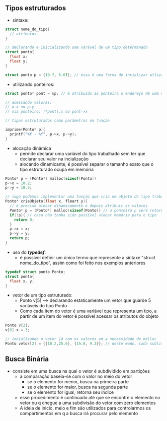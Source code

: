 ## Tipos estruturados
- sintaxe:
```c
struct nome_do_tipo{
  // atributos
}

// declarando e inicializando uma varável de um tipo determinado
struct ponto{
  float x;
  float y;
}

struct ponto p = {10.f, 5.0f}; // essa é uma forma de incializar utlizando chaves onde cada item corresponde a um atributo do tipo estruturado
```
- utilizando ponteiros:
```c
struct ponto* pont = &p; // é atribuído ao ponteiro o endereço de uma variável do tipo sendo trabalhado

// acessando valores:
// p.x ou p.y 
// via ponteiro: (*pont).x ou pont->x

// tipos estruturados como parâmetros em função

imprime(Ponto* p){
  printf("%f - %f", p->x, p->y);
}
```
- alocação dinâmica
  - permite declarar uma variável do tipo trabalhado sem ter que declarar seu valor na incialização
  - alocando dinamicante, é possível separar o tamanho exato que o tipo estruturado ocupa em memória
```c
Ponto* p = (Ponto*) malloc(sizeof(Ponto))
p->x = 10.2;
p->y = 10.2;

// logo podemos implementar uma função que cria um objeto do tipo trabalhado --> deve retorna um ponteiro do tipo especificado
Ponto* criaObjeto(float x, floart y){
  // é preciso alocar dinamicamente e depois atribuir os valores
  Ponto* p = (Ponto*) malloc(sizeof(Ponto)) // o ponteiro p será retornado na função
  if(!p){ // caso não tenha sido possível alocar memória para o tipo
    return 0;
  }
  p->x = x;
  p->y = y;
  return p;
}
```
- uso do ***typedef***:
  - é possível definir um único termo que represente a sintaxe "struct nome_do_tipo", assim como foi feito nos exemplos anteriores
```c
typedef struct ponto Ponto;
struct ponto{
  float x, y;
}
```
- vetor de um tipo estruturado:
  - Ponto v[5] --> declarando estaticamente um vetor que guarde 5 variáveis do tipo Ponto
  - Como cada item do vetor é uma variável que representa um tipo, a partir de um item do vetor é possível acessar os atributos do objeto
```c
Ponto v[2];
v[0].x = 3;

// incializando o vetor já com os valores em a necessidade do malloc
Ponto vetor[2] = {{10.2,25.6}, {15.8, 9.3}}; // deste modo, cada sublista é um Ponto
```
## Busca Binária
- consiste em uma busca na qual o vetor é subdividido em partições
  - a comparação baseia-se com o valor no meio do vetor
    - se o elemento for menor, busca na primeira parte
    - se o elemento for maior, busca na segunda parte
    - se o elemento for igual, retorna seu índice
  - esse procedimento é continuado até que se encontre o elemento no vetor ou q chegue a uma subdivisão do vetor com zero elementos
  - A ideia de inicio, meio e fim são utilizados para controlarmos os compartimentos em q a busca irá procurar pelo elemento


